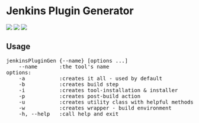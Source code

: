 # Jenkins Plugin Generator
![](https://img.shields.io/badge/version-1.0-blue.svg)
![](https://img.shields.io/badge/license-Apache--2.0-brightgreen.svg)
![](https://img.shields.io/badge/requirements-python-red.svg)

## Usage
<pre>
jenkinsPluginGen {--name} [options ...] 
    --name       :the tool's name
options:    
    -a           :creates it all - used by default  
    -b           :creates build step 
    -i           :creates tool-installation & installer   
    -p           :creates post-build action  
    -u           :creates utility class with helpful methods   
    -w           :creates wrapper - build environment  
    -h, --help   :call help and exit  
</p>
